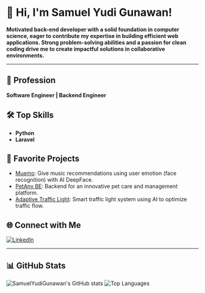 # 👋 Hi, I'm Samuel Yudi Gunawan!

**Motivated back-end developer with a solid foundation in computer science, eager to contribute my expertise in building efficient web applications. Strong problem-solving abilities and a passion for clean coding drive me to create impactful solutions in collaborative environments.**

---

## 💼 Profession
**Software Engineer | Backend Engineer**

## 🛠️ Top Skills
- **Python**
- **Laravel**

## 🚀 Favorite Projects

- [Muemo](https://github.com/SamuelYudiGunawan/muemo): Give music recommendations using user emotion (face recognition) with AI DeepFace.
- [PetAny BE](https://github.com/SamuelYudiGunawan/petany-be): Backend for an innovative pet care and management platform.
- [Adaptive Traffic Light](https://github.com/SamuelYudiGunawan/adaptivetrafficlight): Smart traffic light system using AI to optimize traffic flow.

## 🌐 Connect with Me

[![LinkedIn](https://img.shields.io/badge/LinkedIn-Samuel%20Yudi%20Gunawan-blue?logo=linkedin&style=flat-square)](https://www.linkedin.com/in/samuel-yudi-gunawan/)

---

## 📊 GitHub Stats

![SamuelYudiGunawan's GitHub stats](https://github-readme-stats.vercel.app/api?username=SamuelYudiGunawan&show_icons=true&theme=radical)
![Top Languages](https://github-readme-stats.vercel.app/api/top-langs/?username=SamuelYudiGunawan&layout=compact&theme=radical)
